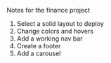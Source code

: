 Notes for the finance project
1. Select a solid layout to deploy
2. Change colors and hovers 
3. Add a working nav bar 
4. Create a footer
5. Add a carousel 